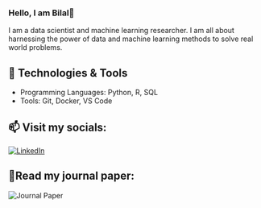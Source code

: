 ### Hello, I am Bilal👋

I am a data scientist and machine learning researcher. I am all about harnessing the power of data and machine learning methods to solve real world problems.

## 🔧 Technologies & Tools
- Programming Languages: Python, R, SQL
- Tools: Git, Docker, VS Code

## 📫 Visit my socials:
[![LinkedIn](https://img.shields.io/badge/LinkedIn-blue?logo=linkedin)](https://linkedin.com/in/muhdbilal)

## 📃Read my journal paper:
![Journal Paper](https://img.shields.io/badge/mdpi-energies?style=plastic&label=Link%20to%20paper&link=https%3A%2F%2Fwww.mdpi.com%2F1996-1073%2F16%2F4%2F1636)



<!--
**muhdbilal/muhdbilal** is a ✨ _special_ ✨ repository because its `README.md` (this file) appears on your GitHub profile.

Here are some ideas to get you started:

- 🔭 I’m currently working on ...
- 🌱 I’m currently learning ...
- 👯 I’m looking to collaborate on ...
- 🤔 I’m looking for help with ...
- 💬 Ask me about ...
- 📫 How to reach me: ...
- 😄 Pronouns: ...
- ⚡ Fun fact: ...
-->
